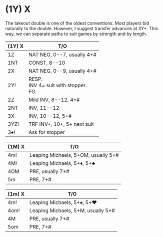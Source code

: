 # (1Y) X

The takeout double is one of the oldest conventions.  Most players bid naturally
to the double.  However, I suggest transfer advances at 3Y+.  This way, we can
separate paths to suit games by strength and by length.

| (1Y) X | T/O |
|--------|-----|
| 1Z     | NAT NEG, 0--7, usually 4+#
| 1NT    | CONST, 8--10
| 2X     | NAT NEG, 0--9, usually 4+#
| 2Y!    | <div>RESP.</div><div>INV 4= suit with stopper.</div><div>FG.</div>
| 2Z     | Mild INV, 8--12, 4+#
| 2NT    | INV, 11--12
| 3X     | INV, 10--12, 5+#
| 3YZ!   | TRF INV+, 10+, 5+ next suit
| 3♠!    | Ask for stopper

| (1M) X | T/O |
|--------|-----|
| 4m!    | Leaping Michaels, 5+OM, usually 5+#
| 4M!    | Leaping Michaels, 5+♦, 5+♣
| 4OM    | PRE, usually 7+#
| 5m     | PRE, 7+#

| (1m) X | T/O |
|--------|-----|
| 4m!    | Leaping Michaels, 5+♠, 5+♥
| 4om!   | Leaping Michaels, 5+M, usually 5+#
| 4M     | PRE, usually 7+#
| 5om    | PRE, 7+#
